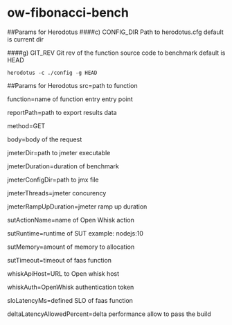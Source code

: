 # ow-fibonacci-bench

##Params for Herodotus
####c) CONFIG_DIR
Path to herodotus.cfg default is current dir

####g) GIT_REV 
Git rev of the function source code to benchmark default is HEAD

`herodotus -c ./config -g HEAD`

##Params for Herodotus
src=path to function

function=name of function entry entry point

reportPath=path to export results data

method=GET

body=body of the request

jmeterDir=path to jmeter executable

jmeterDuration=duration of benchmark

jmeterConfigDir=path to jmx file

jmeterThreads=jmeter concurency

jmeterRampUpDuration=jmeter ramp up duration

sutActionName=name of Open Whisk action

sutRuntime=runtime of SUT example: nodejs:10

sutMemory=amount of memory to allocation

sutTimeout=timeout of faas function

whiskApiHost=URL to Open whisk host

whiskAuth=OpenWhisk authentication token

sloLatencyMs=defined SLO of faas function

deltaLatencyAllowedPercent=delta performance allow to pass the build


